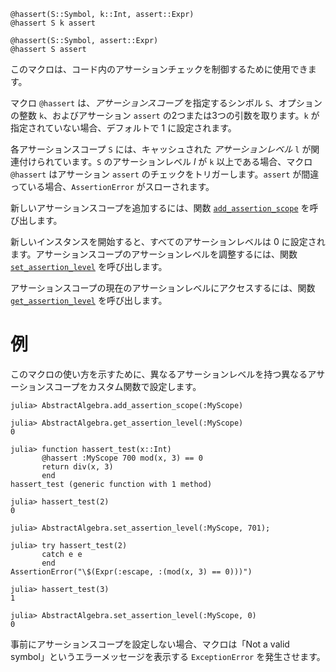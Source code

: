 ```
@hassert(S::Symbol, k::Int, assert::Expr)
@hassert S k assert

@hassert(S::Symbol, assert::Expr)
@hassert S assert
```

このマクロは、コード内のアサーションチェックを制御するために使用できます。

マクロ `@hassert` は、*アサーションスコープ* を指定するシンボル `S`、オプションの整数 `k`、およびアサーション `assert` の2つまたは3つの引数を取ります。`k` が指定されていない場合、デフォルトで $1$ に設定されます。

各アサーションスコープ `S` には、キャッシュされた *アサーションレベル* `l` が関連付けられています。`S` のアサーションレベル $l$ が `k` 以上である場合、マクロ `@hassert` はアサーション `assert` のチェックをトリガーします。`assert` が間違っている場合、`AssertionError` がスローされます。

新しいアサーションスコープを追加するには、関数 [`add_assertion_scope`](@ref) を呼び出します。

新しいインスタンスを開始すると、すべてのアサーションレベルは $0$ に設定されます。アサーションスコープのアサーションレベルを調整するには、関数 [`set_assertion_level`](@ref) を呼び出します。

アサーションスコープの現在のアサーションレベルにアクセスするには、関数 [`get_assertion_level`](@ref) を呼び出します。

# 例

このマクロの使い方を示すために、異なるアサーションレベルを持つ異なるアサーションスコープをカスタム関数で設定します。

```jldoctest
julia> AbstractAlgebra.add_assertion_scope(:MyScope)

julia> AbstractAlgebra.get_assertion_level(:MyScope)
0

julia> function hassert_test(x::Int)
       @hassert :MyScope 700 mod(x, 3) == 0
       return div(x, 3)
       end
hassert_test (generic function with 1 method)

julia> hassert_test(2)
0

julia> AbstractAlgebra.set_assertion_level(:MyScope, 701);

julia> try hassert_test(2)
       catch e e
       end
AssertionError("\$(Expr(:escape, :(mod(x, 3) == 0)))")

julia> hassert_test(3)
1

julia> AbstractAlgebra.set_assertion_level(:MyScope, 0)
0
```

事前にアサーションスコープを設定しない場合、マクロは「Not a valid symbol」というエラーメッセージを表示する `ExceptionError` を発生させます。
